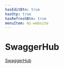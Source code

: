 ```yaml
---
hasEditBtn: true
hasOtp: true
hasRefreshBtn: true
menuItem: mi-website
---
```


# SwaggerHub

[SwaggerHub](https://app.swaggerhub.com/apis/hagenhaus/hagenhaus-api/2.0.0)